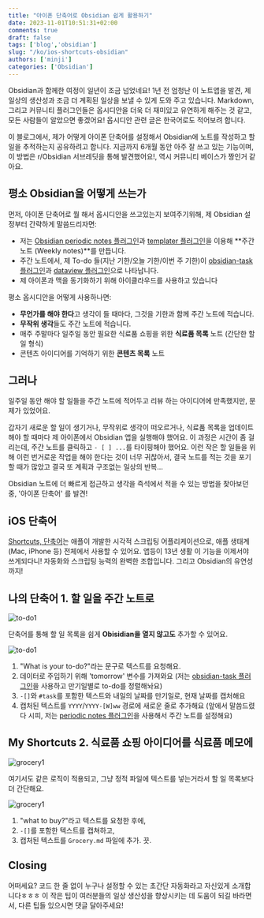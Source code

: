 ```yaml
---
title: "아이폰 단축어로 Obsidian 쉽게 활용하기"
date: 2023-11-01T10:51:31+02:00
comments: true
draft: false
tags: ['blog','obsidian'] 
slug: "/ko/ios-shortcuts-obsidian"
authors: ['minji']
categories: ['Obsidian']
---
```


Obsidian과 함께한 여정이 일년이 조금 넘었네요! 1년 전 엄청난 이 노트앱을 발견, 제 일상의 생산성과 조금 더 계획된 일상을 보낼 수 있게 도와 주고 있습니다. Markdown, 그리고 커뮤니티 플러그인들은 옵시디안을 더욱 더 재미있고 유연하게 해주는 것 같고, 모든 사람들이 알았으면 좋겠어요! 옵시디안 관련 글은 한국어로도 적어보려 합니다. 

이 블로그에서, 제가 어떻게 아이폰 단축어를 설정해서 Obsidian에 노트를 작성하고 할 일을 추적하는지 공유하려고 합니다. 지금까지 6개월 동안 아주 잘 쓰고 있는 기능이며, 이 방법은 r/Obsidian 서브레딧을 통해 발견했어요!, 역시 커뮤니티 베이스가 짱인거 같아요. 

<!-- more -->

## 평소 Obsidian을 어떻게 쓰는가

먼저, 아이폰 단축어로 뭘 해서 옵시디안을 쓰고있는지 보여주기위해, 제 Obsidian 설정부터 간략하게 말씀드리자면:

- 저는 [Obsidian periodic notes 플러그인](https://github.com/liamcain/obsidian-periodic-notes)과 [templater 플러그인](https://silentvoid13.github.io/Templater/introduction.html)을 이용해 **주간 노트 (Weekly notes)**를 만듭니다.
- 주간 노트에서, 제 To-do 들(지난 기한/오늘 기한/이번 주 기한)이 [obsidian-task 플러그인](https://publish.obsidian.md/tasks/Introduction)과 [dataview 플러그인](https://github.com/blacksmithgu/obsidian-dataview)으로 나타납니다.
- 제 아이폰과 맥을 동기화하기 위해 아이클라우드를 사용하고 있습니다

평소 옵시디안을 어떻게 사용하나면: 

- **무언가를 해야 한다**고 생각이 들 때마다, 그것을 기한과 함께 주간 노트에 적습니다.
- **무작위 생각**들도 주간 노트에 적습니다.
- 매주 주말마다 일주일 동안 필요한 식료품 쇼핑을 위한 **식료품 목록** 노트 (간단한 할 일 형식)
- 콘텐츠 아이디어를 기억하기 위한 **콘텐츠 목록** 노트

## 그러나
일주일 동안 해야 할 일들을 주간 노트에 적어두고 리뷰 하는 아이디어에 만족했지만, 문제가 있었어요. 

갑자기 새로운 할 일이 생기거나, 무작위로 생각이 떠오르거나, 식료품 목록을 업데이트해야 할 때마다 제 아이폰에서 Obsidian 앱을 실행해야 했어요. 이 과정은 시간이 좀 걸리는데, 주간 노트를 클릭하고 `- [ ] ...`를 타이핑해야 했어요. 이런 작은 할 일들을 위해 이런 번거로운 작업을 해야 한다는 것이 너무 귀찮아서, 결국 노트를 적는 것을 포기할 때가 많았고 결국 또 계획과 구조없는 일상의 반복...

Obsidian 노트에 더 빠르게 접근하고 생각을 즉석에서 적을 수 있는 방법을 찾아보던중, '아이폰 단축어' 를 발견!

## iOS 단축어
[Shortcuts, 단축어](https://support.apple.com/en-au/guide/shortcuts/apdf22b0444c/ios)는 애플이 개발한 시각적 스크립팅 어플리케이션으로, 애플 생태계(Mac, iPhone 등) 전체에서 사용할 수 있어요. 앱등이 13년 생활 이 기능을 이제서야 쓰게되다니! 자동화와 스크립팅 능력의 완벽한 조합입니다. 그리고 Obsidian의 유연성까지!

## 나의 단축어 1. 할 일을 주간 노트로

![to-do1](../images/to-do1.GIF)

단축어를 통해 할 일 목록을 쉽게 **Obisidian을 열지 않고도** 추가할 수 있어요.

![to-do1](../images/to-do1.jpeg)

1. "What is your to-do?"라는 문구로 텍스트를 요청해요.
2. 데이터로 주입하기 위해 'tomorrow' 변수를 가져와요 (저는 [obsidian-task 플러그인](https://publish.obsidian.md/tasks/Introduction)을 사용하고 만기일별로 to-do를 정렬해놔요)
3. `-[]`와 `#task`를 포함한 텍스트와 내일의 날짜를 만기일로, 현재 날짜를 캡처해요
4. 캡처된 텍스트를 `YYYY`/`YYYY-[W]ww` 경로에 새로운 줄로 추가해요 (앞에서 말씀드렸다 시피, 저는 [periodic notes 플러그인](https://github.com/liamcain/obsidian-periodic-notes)을 사용해서 주간 노트를 설정해요)


## My Shortcuts 2. 식료품 쇼핑 아이디어를 식료품 메모에

![grocery1](../images/grocery1.GIF)

여기서도 같은 로직이 적용되고, 그냥 정적 파일에 텍스트를 넣는거라서 할 일 목록보다 더 간단해요.

![grocery1](../images/grocery1.jpeg)

1. "what to buy?"라고 텍스트를 요청한 후에, 
2. `-[]`를 포함한 텍스트를 캡쳐하고,
3. 캡처된 텍스트를 `Grocery.md` 파일에 추가. 끗. 

## Closing 

어떠세요? 코드 한 줄 없이 누구나 설정할 수 있는 초간단 자동화라고 자신있게 소개합니다ㅎㅎㅎ 이 작은 팁이 여러분들의 일상 생산성을 향상시키는 데 도움이 되길 바라면서, 다른 팁들 있으시면 댓글 달아주세요!